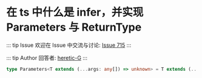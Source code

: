 # 在 ts 中什么是 infer，并实现 Parameters 与 ReturnType



::: tip Issue 
 欢迎在 Issue 中交流与讨论: [Issue 715](https://github.com/shfshanyue/Daily-Question/issues/715) 
:::

::: tip Author 
回答者: [heretic-G](https://github.com/heretic-G) 
:::

```typescript
type Parameters<T extends (...args: any[]) => unknown> = T extends (...args: infer R) => unknown ? R : never
```